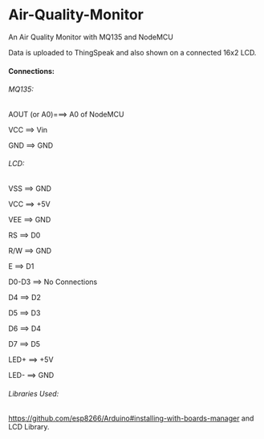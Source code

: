# Air-Quality-Monitor
An Air Quality Monitor with MQ135 and NodeMCU

Data is uploaded to ThingSpeak and also shown on a connected 16x2 LCD.

#### Connections:

###### MQ135:

AOUT (or A0)===> A0 of NodeMCU

VCC ==> Vin

GND ==> GND

###### LCD:

VSS ==> GND

VCC ==> +5V

VEE ==> GND

RS ==> D0

R/W ==> GND

E ==> D1

D0-D3 ==> No Connections

D4 ==> D2 

D5 ==> D3

D6 ==> D4

D7 ==> D5

LED+ ==> +5V

LED- ==> GND

###### Libraries Used:

https://github.com/esp8266/Arduino#installing-with-boards-manager
and LCD Library.
